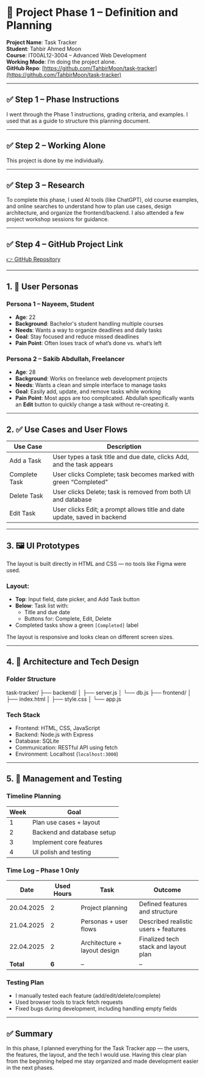 # 📘 Project Phase 1 – Definition and Planning
**Project Name**: Task Tracker  
**Student**: Tahbir Ahmed Moon  
**Course**: IT00AL12-3004 – Advanced Web Development  
**Working Mode**: I’m doing the project alone.  
**GitHub Repo**: [https://github.com/TahbirMoon/task-tracker](https://github.com/TahbirMoon/task-tracker)

---

## ✅ Step 1 – Phase Instructions
I went through the Phase 1 instructions, grading criteria, and examples. I used that as a guide to structure this planning document.

---

## ✅ Step 2 – Working Alone
This project is done by me individually.

---

## ✅ Step 3 – Research
To complete this phase, I used AI tools (like ChatGPT), old course examples, and online searches to understand how to plan use cases, design architecture, and organize the frontend/backend. I also attended a few project workshop sessions for guidance.

---

## ✅ Step 4 – GitHub Project Link
[👉 GitHub Repository](https://github.com/TahbirMoon/task-tracker)

---

## 1. 👤 User Personas

### Persona 1 – Nayeem, Student  
- **Age**: 22  
- **Background**: Bachelor's student handling multiple courses  
- **Needs**: Wants a way to organize deadlines and daily tasks  
- **Goal**: Stay focused and reduce missed deadlines  
- **Pain Point**: Often loses track of what’s done vs. what’s left  

### Persona 2 – Sakib Abdullah, Freelancer  
- **Age**: 28  
- **Background**: Works on freelance web development projects  
- **Needs**: Wants a clean and simple interface to manage tasks  
- **Goal**: Easily add, update, and remove tasks while working  
- **Pain Point**: Most apps are too complicated. Abdullah specifically wants an **Edit** button to quickly change a task without re-creating it.

---

## 2. ✅ Use Cases and User Flows

| Use Case       | Description |
|----------------|-------------|
| Add a Task     | User types a task title and due date, clicks Add, and the task appears |
| Complete Task  | User clicks Complete; task becomes marked with green “Completed” |
| Delete Task    | User clicks Delete; task is removed from both UI and database |
| Edit Task      | User clicks Edit; a prompt allows title and date update, saved in backend |

---

## 3. 🖼️ UI Prototypes

The layout is built directly in HTML and CSS — no tools like Figma were used.

### Layout:
- **Top**: Input field, date picker, and Add Task button  
- **Below**: Task list with:
  - Title and due date  
  - Buttons for: Complete, Edit, Delete  
- Completed tasks show a green `[Completed]` label

The layout is responsive and looks clean on different screen sizes.

---

## 4. 🧱 Architecture and Tech Design

### Folder Structure
task-tracker/
├── backend/
│ ├── server.js
│ └── db.js
├── frontend/
│ ├── index.html
│ ├── style.css
│ └── app.js


### Tech Stack
- Frontend: HTML, CSS, JavaScript  
- Backend: Node.js with Express  
- Database: SQLite  
- Communication: RESTful API using fetch  
- Environment: Localhost (`localhost:3000`)

---

## 5. 📅 Management and Testing

### Timeline Planning

| Week | Goal                        |
|------|-----------------------------|
| 1    | Plan use cases + layout     |
| 2    | Backend and database setup  |
| 3    | Implement core features     |
| 4    | UI polish and testing       |

### Time Log – Phase 1 Only

| Date       | Used Hours | Task                         | Outcome                                |
|------------|-------------|------------------------------|----------------------------------------|
| 20.04.2025 | 2           | Project planning             | Defined features and structure         |
| 21.04.2025 | 2           | Personas + user flows        | Described realistic users + features   |
| 22.04.2025 | 2           | Architecture + layout design | Finalized tech stack and layout plan   |
| **Total**  | **6**       | –                            | –                                      |

### Testing Plan
- I manually tested each feature (add/edit/delete/complete)  
- Used browser tools to track fetch requests  
- Fixed bugs during development, including handling empty fields

---

## ✅ Summary

In this phase, I planned everything for the Task Tracker app — the users, the features, the layout, and the tech I would use. Having this clear plan from the beginning helped me stay organized and made development easier in the next phases.
